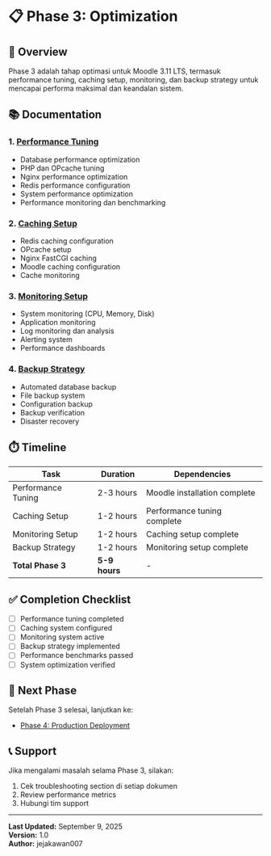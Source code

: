 # 📋 Phase 3: Optimization

## 🎯 Overview

Phase 3 adalah tahap optimasi untuk Moodle 3.11 LTS, termasuk performance tuning, caching setup, monitoring, dan backup strategy untuk mencapai performa maksimal dan keandalan sistem.

## 📚 Documentation

### 1. [Performance Tuning](01-performance-tuning.md)
- Database performance optimization
- PHP dan OPcache tuning
- Nginx performance optimization
- Redis performance configuration
- System performance optimization
- Performance monitoring dan benchmarking

### 2. [Caching Setup](02-caching-setup.md)
- Redis caching configuration
- OPcache setup
- Nginx FastCGI caching
- Moodle caching configuration
- Cache monitoring

### 3. [Monitoring Setup](03-monitoring-setup.md)
- System monitoring (CPU, Memory, Disk)
- Application monitoring
- Log monitoring dan analysis
- Alerting system
- Performance dashboards

### 4. [Backup Strategy](04-backup-strategy.md)
- Automated database backup
- File backup system
- Configuration backup
- Backup verification
- Disaster recovery

## ⏱️ Timeline

| Task | Duration | Dependencies |
|------|----------|--------------|
| Performance Tuning | 2-3 hours | Moodle installation complete |
| Caching Setup | 1-2 hours | Performance tuning complete |
| Monitoring Setup | 1-2 hours | Caching setup complete |
| Backup Strategy | 1-2 hours | Monitoring setup complete |
| **Total Phase 3** | **5-9 hours** | - |

## ✅ Completion Checklist

- [ ] Performance tuning completed
- [ ] Caching system configured
- [ ] Monitoring system active
- [ ] Backup strategy implemented
- [ ] Performance benchmarks passed
- [ ] System optimization verified

## 🚀 Next Phase

Setelah Phase 3 selesai, lanjutkan ke:
- [Phase 4: Production Deployment](../phase-4-deployment/README.md)

## 📞 Support

Jika mengalami masalah selama Phase 3, silakan:
1. Cek troubleshooting section di setiap dokumen
2. Review performance metrics
3. Hubungi tim support

---

**Last Updated:** September 9, 2025  
**Version:** 1.0  
**Author:** jejakawan007
